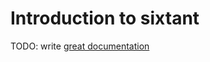 # Introduction to sixtant

TODO: write [great documentation](http://jacobian.org/writing/what-to-write/)
